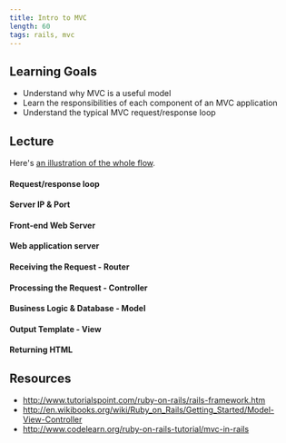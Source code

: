 ```yaml
---
title: Intro to MVC
length: 60
tags: rails, mvc
---
```


## Learning Goals

* Understand why MVC is a useful model
* Learn the responsibilities of each component of an MVC application
* Understand the typical MVC request/response loop

## Lecture

Here's [an illustration of the whole flow](http://tutorials.jumpstartlab.com/images/rails_mvc.png).

#### Request/response loop

#### Server IP & Port

#### Front-end Web Server

#### Web application server

#### Receiving the Request - Router

#### Processing the Request - Controller

#### Business Logic & Database - Model

#### Output Template - View

#### Returning HTML

## Resources

* http://www.tutorialspoint.com/ruby-on-rails/rails-framework.htm
* http://en.wikibooks.org/wiki/Ruby_on_Rails/Getting_Started/Model-View-Controller
* http://www.codelearn.org/ruby-on-rails-tutorial/mvc-in-rails
